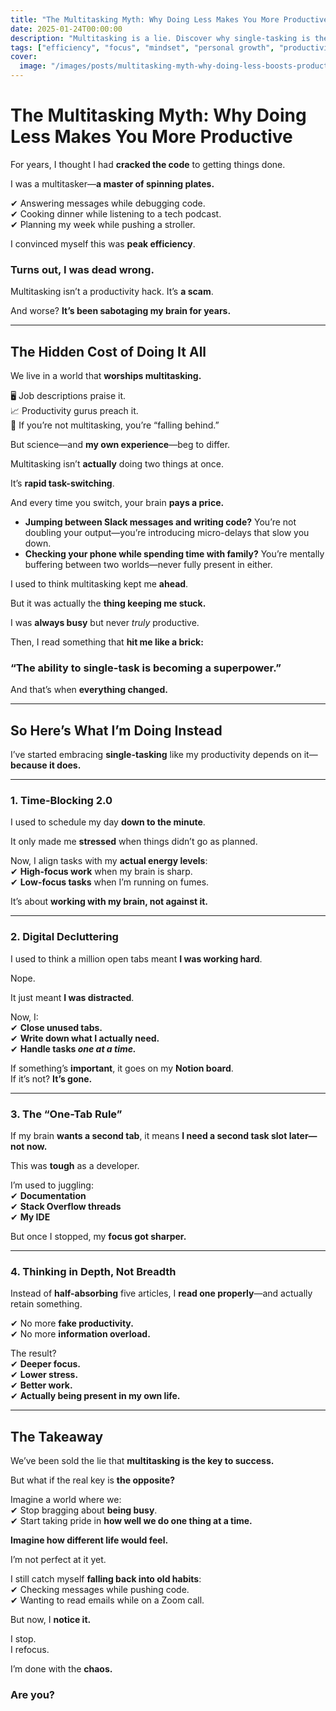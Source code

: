 ```yaml
---
title: "The Multitasking Myth: Why Doing Less Makes You More Productive"
date: 2025-01-24T00:00:00
description: "Multitasking is a lie. Discover why single-tasking is the real productivity superpower and how it’s transforming my focus and life."
tags: ["efficiency", "focus", "mindset", "personal growth", "productivity", "single-tasking"]
cover:
  image: "/images/posts/multitasking-myth-why-doing-less-boosts-productivity.png"
---
```

# **The Multitasking Myth: Why Doing Less Makes You More Productive**  

For years, I thought I had **cracked the code** to getting things done.  

I was a multitasker—**a master of spinning plates.**  

✔ Answering messages while debugging code.  
✔ Cooking dinner while listening to a tech podcast.  
✔ Planning my week while pushing a stroller.  

I convinced myself this was **peak efficiency**.  

### **Turns out, I was dead wrong.**  

Multitasking isn’t a productivity hack. It’s **a scam**.  

And worse? **It’s been sabotaging my brain for years.**  

---

## **The Hidden Cost of Doing It All**  

We live in a world that **worships multitasking.**  

🖥 Job descriptions praise it.  
📈 Productivity gurus preach it.  
📱 If you’re not multitasking, you’re “falling behind.”  

But science—and **my own experience**—beg to differ.  

Multitasking isn’t **actually** doing two things at once.  

It’s **rapid task-switching**.  

And every time you switch, your brain **pays a price.**  

- **Jumping between Slack messages and writing code?** You’re not doubling your output—you’re introducing micro-delays that slow you down.  
- **Checking your phone while spending time with family?** You’re mentally buffering between two worlds—never fully present in either.  

I used to think multitasking kept me **ahead**.  

But it was actually the **thing keeping me stuck.**  

I was **always busy** but never *truly* productive.  

Then, I read something that **hit me like a brick:**  

### **“The ability to single-task is becoming a superpower.”**  

And that’s when **everything changed.**  

---

## **So Here’s What I’m Doing Instead**  

I’ve started embracing **single-tasking** like my productivity depends on it—**because it does.**  

---

### **1. Time-Blocking 2.0**  
I used to schedule my day **down to the minute**.  

It only made me **stressed** when things didn’t go as planned.  

Now, I align tasks with my **actual energy levels**:  
✔ **High-focus work** when my brain is sharp.  
✔ **Low-focus tasks** when I’m running on fumes.  

It’s about **working with my brain, not against it.**  

---

### **2. Digital Decluttering**  
I used to think a million open tabs meant **I was working hard**.  

Nope.  

It just meant **I was distracted**.  

Now, I:  
✔ **Close unused tabs.**  
✔ **Write down what I actually need.**  
✔ **Handle tasks *one at a time.***  

If something’s **important**, it goes on my **Notion board**.  
If it’s not? **It’s gone.**  

---

### **3. The “One-Tab Rule”**  
If my brain **wants a second tab**, it means **I need a second task slot later—not now.**  

This was **tough** as a developer.  

I’m used to juggling:  
✔ **Documentation**  
✔ **Stack Overflow threads**  
✔ **My IDE**  

But once I stopped, my **focus got sharper.**  

---

### **4. Thinking in Depth, Not Breadth**  
Instead of **half-absorbing** five articles, I **read one properly**—and actually retain something.  

✔ No more **fake productivity.**  
✔ No more **information overload.**  

The result?  
✔ **Deeper focus.**  
✔ **Lower stress.**  
✔ **Better work.**  
✔ **Actually being present in my own life.**  

---

## **The Takeaway**  

We’ve been sold the lie that **multitasking is the key to success.**  

But what if the real key is **the opposite?**  

Imagine a world where we:  
✔ Stop bragging about **being busy**.  
✔ Start taking pride in **how well we do one thing at a time.**  

**Imagine how different life would feel.**  

I’m not perfect at it yet.  

I still catch myself **falling back into old habits**:  
✔ Checking messages while pushing code.  
✔ Wanting to read emails while on a Zoom call.  

But now, I **notice it.**  

I stop.  
I refocus.  

I’m done with the **chaos.**  

### **Are you?**
